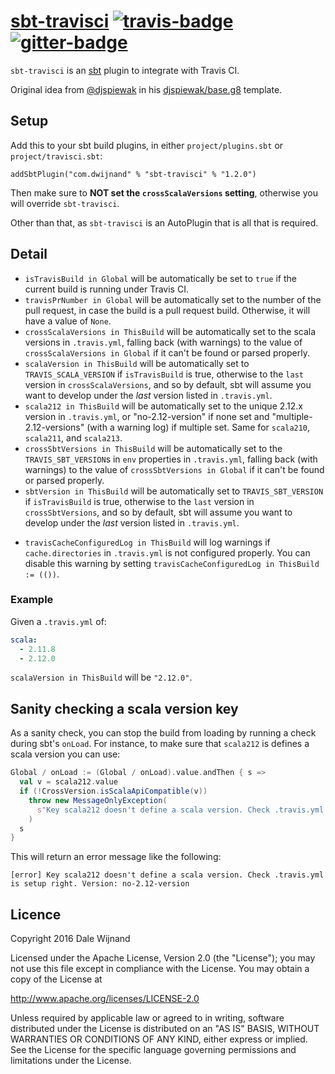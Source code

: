 # [sbt-travisci][] [![travis-badge][]][travis] [![gitter-badge][]][gitter]

[sbt-travisci]:         https://github.com/dwijnand/sbt-travisci
[travis]:          https://travis-ci.org/dwijnand/sbt-travisci
[travis-badge]:    https://travis-ci.org/dwijnand/sbt-travisci.svg?branch=master
[gitter]:              https://gitter.im/dwijnand/sbt-travisci
[gitter-badge]: https://badges.gitter.im/dwijnand/sbt-travisci.svg

`sbt-travisci` is an [sbt](http://www.scala-sbt.org/) plugin to integrate with Travis CI.

Original idea from [@djspiewak][] in his [djspiewak/base.g8][] template.

[@djspiewak]: https://github.com/djspiewak
[djspiewak/base.g8]: https://github.com/djspiewak/base.g8/blob/d75ba6e1628517124bd867d190373ee777814354/src/main/g8/build.sbt

## Setup

Add this to your sbt build plugins, in either `project/plugins.sbt` or `project/travisci.sbt`:

    addSbtPlugin("com.dwijnand" % "sbt-travisci" % "1.2.0")

Then make sure to **NOT set the `crossScalaVersions` setting**, otherwise you will override `sbt-travisci`.

Other than that, as `sbt-travisci` is an AutoPlugin that is all that is required.

## Detail

- `isTravisBuild in Global` will be automatically be set to `true` if the current build is running under Travis
    CI.
- `travisPrNumber in Global` will be automatically set to the number of the pull request, in case the build is a pull request build. 
    Otherwise, it will have a value of `None`.
- `crossScalaVersions in ThisBuild` will be automatically set to the scala versions in `.travis.yml`, falling
    back (with warnings) to the value of `crossScalaVersions in Global` if it can't be found or parsed properly.
- `scalaVersion in ThisBuild` will be automatically set to `TRAVIS_SCALA_VERSION` if `isTravisBuild` is true,
    otherwise to the `last` version in `crossScalaVersions`, and so by default, sbt will assume you want to
    develop under the *last* version listed in `.travis.yml`.
- `scala212 in ThisBuild` will be automatically set to the unique 2.12.x version in `.travis.yml`, or
    "no-2.12-version" if none set and "multiple-2.12-versions" (with a warning log) if multiple set.  Same for
    `scala210`, `scala211`, and `scala213`.
- `crossSbtVersions in ThisBuild` will be automatically set to the `TRAVIS_SBT_VERSION`s in `env` properties in `.travis.yml`, falling
    back (with warnings) to the value of `crossSbtVersions in Global` if it can't be found or parsed properly.
- `sbtVersion in ThisBuild` will be automatically set to `TRAVIS_SBT_VERSION` if `isTravisBuild` is true,
    otherwise to the `last` version in `crossSbtVersions`, and so by default, sbt will assume you want to
    develop under the *last* version listed in `.travis.yml`.
* `travisCacheConfiguredLog in ThisBuild` will log warnings if `cache.directories` in `.travis.yml` is not
   configured properly. You can disable this warning by setting `travisCacheConfiguredLog in ThisBuild := (())`.

### Example

Given a `.travis.yml` of:

```yaml
scala:
  - 2.11.8
  - 2.12.0
```

`scalaVersion in ThisBuild` will be `"2.12.0"`.

## Sanity checking a scala version key

As a sanity check, you can stop the build from loading by running a check during sbt's `onLoad`.
For instance, to make sure that `scala212` is defines a scala version you can use:

```scala
Global / onLoad := (Global / onLoad).value.andThen { s =>
  val v = scala212.value
  if (!CrossVersion.isScalaApiCompatible(v))
    throw new MessageOnlyException(
      s"Key scala212 doesn't define a scala version. Check .travis.yml is setup right. Version: $v"
    )
  s
}
```

This will return an error message like the following:

```
[error] Key scala212 doesn't define a scala version. Check .travis.yml is setup right. Version: no-2.12-version
```

## Licence

Copyright 2016 Dale Wijnand

Licensed under the Apache License, Version 2.0 (the "License");
you may not use this file except in compliance with the License.
You may obtain a copy of the License at

  http://www.apache.org/licenses/LICENSE-2.0

Unless required by applicable law or agreed to in writing, software
distributed under the License is distributed on an "AS IS" BASIS,
WITHOUT WARRANTIES OR CONDITIONS OF ANY KIND, either express or implied.
See the License for the specific language governing permissions and
limitations under the License.

